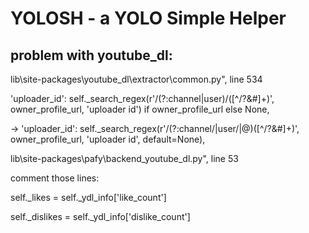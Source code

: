 # YOLOSH - a YOLO Simple Helper 

## problem with youtube_dl:
lib\site-packages\youtube_dl\extractor\common.py", line 534

'uploader_id': self._search_regex(r'/(?:channel|user)/([^/?&#]+)', owner_profile_url, 'uploader id') if owner_profile_url else None,

-> 'uploader_id': self._search_regex(r'/(?:channel/|user/|@)([^/?&#]+)', owner_profile_url, 'uploader id', default=None),

lib\site-packages\pafy\backend_youtube_dl.py", line 53

comment those lines:

self._likes = self._ydl_info['like_count']

self._dislikes = self._ydl_info['dislike_count']
